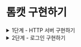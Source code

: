 # 톰캣 구현하기

<details>
<summary>1단계 - HTTP 서버 구현하기</summary>

구현 기능 목록

- [x] GET /index.html 응답하기
- [x] .css, .js 지원하기
- [x] Query String 파싱하기

리팩터링

- [x] Http11Request를 만들어 InputStream으로부터 request를 가져오는 책임 분리
- [x] Url를 enum으로 만들어 Processor 내의 분기 처리 제거
- [x] Http11Response를 만들어 response를 만드는 책임 분리
  - [x] outputStream.write() 부분까지 책임 분리
- [x] GET 이외의 요청에 대한 처리
- [x] 커스텀 예외를 만들어 상황에 보다 적합한 예외 반환
- [x] 로그인시 존재하는 유저인지 확인하는 로직 처리 고민하기
  - [x] queryString을 관리하는 책임 분리
  - 
</details>

<details>
<summary>2단계 - 로그인 구현하기</summary>

구현 기능 목록

- [x] HTTP Status Code 302
- [x] POST 방식으로 회원가입
- [x] Cookie에 JSESSIONID 값 저장하기
- [ ] Session 구현하기

리팩터링

- [x] 패키지 구조에 맞게 application 영역과 framework 영역 분리하기
- [x] Http11Response 내부와 테스트에서만 사용되는 getOkResponse() 메서드 private으로 수정  
      -> StatusCode 클래스에서 사용되어 public으로 유지
- [ ] response header, response body를 클래스로 분리
- [ ] request header, request body를 클래스로 분리
- [ ] 로그인 페이지에서 패스워드를 입력하지 않으면 발생하는 예외 수정
- [ ] 회원 정보 필드가 비어있는 경우 발생하는 예외 수정
- [x] 리다이렉트 시 location을 할당하여 해당 url로 리다이렉트 되도록 수정
- [x] Url 내부의 Function 로직을 Handler 클래스로 분리
- [x] 로그인 요청을 POST 로 메서드 변경

</details>
